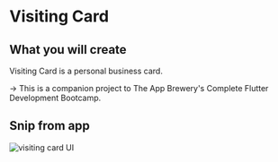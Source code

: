 # Visiting Card

## What you will create

Visiting Card is a personal business card.

-> This is a companion project to The App Brewery's Complete Flutter Development Bootcamp.

## Snip from app
  ![visiting card UI](https://user-images.githubusercontent.com/72657275/118517980-57519680-b755-11eb-9056-17f22d96cf49.jpeg)

